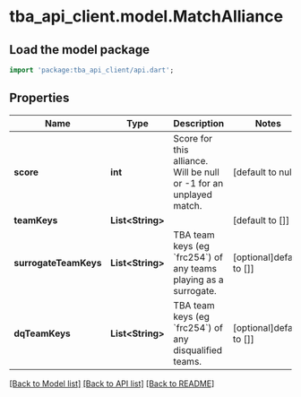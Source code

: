 # tba_api_client.model.MatchAlliance

## Load the model package

```dart
import 'package:tba_api_client/api.dart';
```

## Properties

| Name                  | Type                   | Description                                                                | Notes                    |
| --------------------- | ---------------------- | -------------------------------------------------------------------------- | ------------------------ |
| **score**             | **int**                | Score for this alliance. Will be null or -1 for an unplayed match.         | [default to null]        |
| **teamKeys**          | **List&lt;String&gt;** |                                                                            | [default to []]          |
| **surrogateTeamKeys** | **List&lt;String&gt;** | TBA team keys (eg &#x60;frc254&#x60;) of any teams playing as a surrogate. | [optional]default to []] |
| **dqTeamKeys**        | **List&lt;String&gt;** | TBA team keys (eg &#x60;frc254&#x60;) of any disqualified teams.           | [optional]default to []] |

[[Back to Model list]](../README.md#documentation-for-models) [[Back to API list]](../README.md#documentation-for-api-endpoints) [[Back to README]](../README.md)
